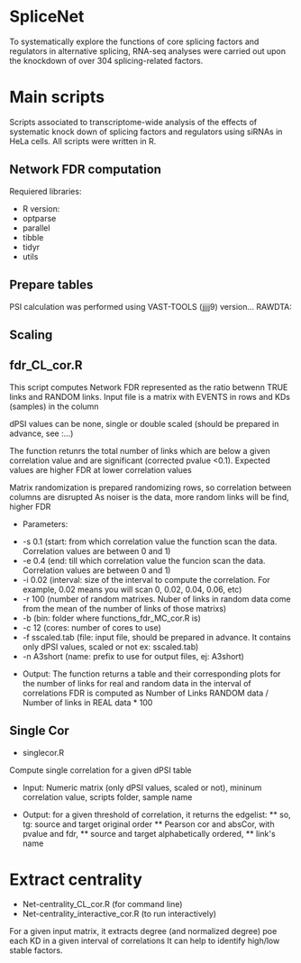 # SpliceNet

To  systematically  explore  the  functions  of  core  splicing  factors  and regulators  in  alternative  splicing,  RNA-seq  analyses  were  carried  out  upon  the knockdown  of  over  304  splicing-related  factors.  

# Main scripts

Scripts associated to transcriptome-wide analysis of the effects of systematic knock down of splicing factors and regulators using siRNAs in HeLa cells.
All scripts were written in R. 

## Network FDR computation

Requiered libraries:
* R version: 
* optparse
* parallel
* tibble
* tidyr
* utils


## Prepare tables
PSI calculation was performed using VAST-TOOLS (jjjj9) version...
RAWDTA:

## Scaling

## fdr_CL_cor.R
This script computes Network FDR represented as the ratio betwenn TRUE links and RANDOM links. Input file is a matrix with EVENTS in rows and KDs (samples) in the column

dPSI values can be none, single or double scaled (should be prepared in advance, see :...)

The function retunrs the total number of links which are below a given correlation value and are significant (corrected pvalue <0.1).
Expected values are higher FDR at lower correlation values

Matrix randomization is prepared randomizing rows, so correlation between columns are disrupted
As noiser is the data, more random links will be find, higher FDR

* Parameters:

- -s 0.1 (start: from which correlation value the function scan the data. Correlation values are between 0 and 1)
- -e 0.4  (end: till which correlation value the funcion scan the data. Correlation values are between 0 and 1)
- -i 0.02 (interval: size of the interval to compute the correlation.  For example, 0.02 means you will scan 0, 0.02, 0.04, 0.06, etc)
- -r 100 (number of random matrixes. Nuber of links in random data come from the mean of the number of links of those matrixs)
- -b (bin: folder where functions_fdr_MC_cor.R is)
- -c 12 (cores: number of cores to use)
- -f sscaled.tab (file: input file, should be prepared in advance. It contains only dPSI values, scaled or not  ex: sscaled.tab) 
- -n A3short (name: prefix to use for output files, ej: A3short)

* Output:
The function returns a table and their corresponding plots for the number of links for real and random data in the interval of correlations
FDR is computed as Number of Links RANDOM data / Number of links in REAL data * 100

## Single Cor
* singlecor.R

Compute single correlation for a given dPSI table
* Input: Numeric matrix (only dPSI values, scaled or not), mininum correlation value, scripts folder, sample name
 
* Output: for a given threshold of correlation, it returns the edgelist: 
**   so, tg: source and target original order
**   Pearson cor and absCor, with  pvalue and fdr,
**  source and target alphabetically ordered,
**   link's name

# Extract centrality
-  Net-centrality_CL_cor.R (for command line)
-  Net-centrality_interactive_cor.R (to run interactively)

For a given input matrix, it extracts degree (and normalized degree) poe each KD in a given interval of correlations
It can help to identify high/low stable factors.
